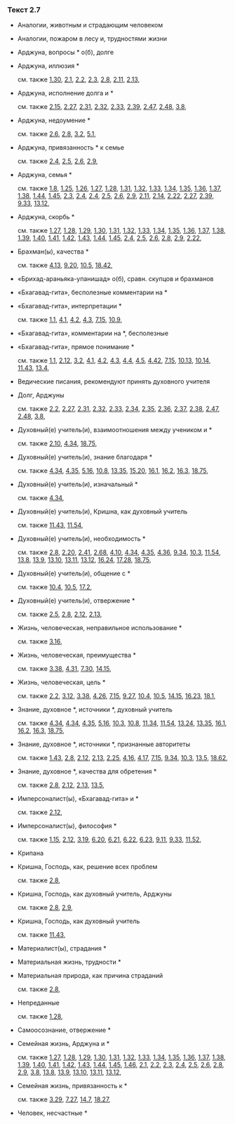 ### Текст 2.7
	
- Аналогии, животным и страдающим человеком

	
- Аналогии, пожаром в лесу и, трудностями жизни

	
- Арджуна, вопросы \* о(б), долге

	
- Арджуна, иллюзия \*

	см. также  [1.30](../01/0130.md),  [2.1](../02/0201.md),  [2.2](../02/0202.md),  [2.3](../02/0203.md),  [2.8](../02/0208.md),  [2.11](../02/0211.md),  [2.13](../02/0213.md), 
	
- Арджуна, исполнение долга и \*

	см. также  [2.15](../02/0215.md),  [2.27](../02/0227.md),  [2.31](../02/0231.md),  [2.32](../02/0232.md),  [2.33](../02/0233.md),  [2.39](../02/0239.md),  [2.47](../02/0247.md),  [2.48](../02/0248.md),  [3.8](../03/0308.md), 
	
- Арджуна, недоумение \*

	см. также  [2.6](../02/0206.md),  [2.8](../02/0208.md),  [3.2](../03/0302.md),  [5.1](../05/0501.md), 
	
- Арджуна, привязанность \* к семье

	см. также  [2.4](../02/0204.md),  [2.5](../02/0205.md),  [2.6](../02/0206.md),  [2.9](../02/0209.md), 
	
- Арджуна, семья \*

	см. также  [1.8](../01/0108.md),  [1.25](../01/0125.md),  [1.26](../01/0126.md),  [1.27](../01/0127.md),  [1.28](../01/0128.md),  [1.31](../01/0131.md),  [1.32](../01/0132.md),  [1.33](../01/0133.md),  [1.34](../01/0134.md),  [1.35](../01/0135.md),  [1.36](../01/0136.md),  [1.37](../01/0137.md),  [1.38](../01/0138.md),  [1.44](../01/0144.md),  [1.45](../01/0145.md),  [2.3](../02/0203.md),  [2.4](../02/0204.md),  [2.4](../02/0204.md),  [2.5](../02/0205.md),  [2.6](../02/0206.md),  [2.9](../02/0209.md),  [2.11](../02/0211.md),  [2.14](../02/0214.md),  [2.22](../02/0222.md),  [2.27](../02/0227.md),  [2.39](../02/0239.md),  [9.33](../09/0933.md),  [13.12](../13/1312.md), 
	
- Арджуна, скорбь \*

	см. также  [1.27](../01/0127.md),  [1.28](../01/0128.md),  [1.29](../01/0129.md),  [1.30](../01/0130.md),  [1.31](../01/0131.md),  [1.32](../01/0132.md),  [1.33](../01/0133.md),  [1.34](../01/0134.md),  [1.35](../01/0135.md),  [1.36](../01/0136.md),  [1.37](../01/0137.md),  [1.38](../01/0138.md),  [1.39](../01/0139.md),  [1.40](../01/0140.md),  [1.41](../01/0141.md),  [1.42](../01/0142.md),  [1.43](../01/0143.md),  [1.44](../01/0144.md),  [1.45](../01/0145.md),  [2.4](../02/0204.md),  [2.5](../02/0205.md),  [2.6](../02/0206.md),  [2.8](../02/0208.md),  [2.9](../02/0209.md),  [2.22](../02/0222.md), 
	
- Брахман(ы), качества \*

	см. также  [4.13](../04/0413.md),  [9.20](../09/0920.md),  [10.5](../10/1005.md),  [18.42](../18/1842.md), 
	
- «Брихад-араньяка-упанишад» о(б), сравн. скупцов и брахманов

	
- «Бхагавад-гита», бесполезные комментарии на \*

	
- «Бхагавад-гита», интерпретации \*

	см. также  [1.1](../01/0101.md),  [4.1](../04/0401.md),  [4.2](../04/0402.md),  [4.3](../04/0403.md),  [7.15](../07/0715.md),  [10.9](../10/1009.md), 
	
- «Бхагавад-гита», комментарии на \*, бесполезные

	
- «Бхагавад-гита», прямое понимание \*

	см. также  [1.1](../01/0101.md),  [2.12](../02/0212.md),  [3.2](../03/0302.md),  [4.1](../04/0401.md),  [4.2](../04/0402.md),  [4.3](../04/0403.md),  [4.4](../04/0404.md),  [4.5](../04/0405.md),  [4.42](../04/0442.md),  [7.15](../07/0715.md),  [10.13](../10/1013.md),  [10.14](../10/1014.md),  [11.43](../11/1143.md),  [13.4](../13/1304.md), 
	
- Ведические писания, рекомендуют принять духовного учителя

	
- Долг, Арджуны

	см. также  [2.2](../02/0202.md),  [2.27](../02/0227.md),  [2.31](../02/0231.md),  [2.32](../02/0232.md),  [2.33](../02/0233.md),  [2.34](../02/0234.md),  [2.35](../02/0235.md),  [2.36](../02/0236.md),  [2.37](../02/0237.md),  [2.38](../02/0238.md),  [2.47](../02/0247.md),  [2.48](../02/0248.md),  [3.8](../03/0308.md), 
	
- Духовный(е) учитель(и), взаимоотношения между учеником и \*

	см. также  [2.10](../02/0210.md),  [4.34](../04/0434.md),  [18.75](../18/1875.md), 
	
- Духовный(е) учитель(и), знание благодаря \*

	см. также  [4.34](../04/0434.md),  [4.35](../04/0435.md),  [5.16](../05/0516.md),  [10.8](../10/1008.md),  [13.35](../13/1335.md),  [15.20](../15/1520.md),  [16.1](../16/1601.md),  [16.2](../16/1602.md),  [16.3](../16/1603.md),  [18.75](../18/1875.md), 
	
- Духовный(е) учитель(и), изначальный \*

	см. также  [4.34](../04/0434.md), 
	
- Духовный(е) учитель(и), Кришна, как духовный учитель

	см. также  [11.43](../11/1143.md),  [11.54](../11/1154.md), 
	
- Духовный(е) учитель(и), необходимость \*

	см. также  [2.8](../02/0208.md),  [2.20](../02/0220.md),  [2.41](../02/0241.md),  [2.68](../02/0268.md),  [4.10](../04/0410.md),  [4.34](../04/0434.md),  [4.35](../04/0435.md),  [4.36](../04/0436.md),  [9.34](../09/0934.md),  [10.3](../10/1003.md),  [11.54](../11/1154.md),  [13.8](../13/1308.md),  [13.9](../13/1309.md),  [13.10](../13/1310.md),  [13.11](../13/1311.md),  [13.12](../13/1312.md),  [16.24](../16/1624.md),  [17.28](../17/1728.md),  [18.75](../18/1875.md), 
	
- Духовный(е) учитель(и), общение с \*

	см. также  [10.4](../10/1004.md),  [10.5](../10/1005.md),  [17.2](../17/1702.md), 
	
- Духовный(е) учитель(и), отвержение \*

	см. также  [2.5](../02/0205.md),  [2.8](../02/0208.md),  [2.12](../02/0212.md),  [2.13](../02/0213.md), 
	
- Жизнь, человеческая, неправильное использование \*

	см. также  [3.16](../03/0316.md), 
	
- Жизнь, человеческая, преимущества \*

	см. также  [3.38](../03/0338.md),  [4.31](../04/0431.md),  [7.30](../07/0730.md),  [14.15](../14/1415.md), 
	
- Жизнь, человеческая, цель \*

	см. также  [2.2](../02/0202.md),  [3.12](../03/0312.md),  [3.38](../03/0338.md),  [4.26](../04/0426.md),  [7.15](../07/0715.md),  [9.27](../09/0927.md),  [10.4](../10/1004.md),  [10.5](../10/1005.md),  [14.15](../14/1415.md),  [16.23](../16/1623.md),  [18.1](../18/1801.md), 
	
- Знание, духовное \*, источники \*, духовный учитель

	см. также  [4.34](../04/0434.md),  [4.34](../04/0434.md),  [4.35](../04/0435.md),  [5.16](../05/0516.md),  [10.3](../10/1003.md),  [10.8](../10/1008.md),  [11.34](../11/1134.md),  [11.54](../11/1154.md),  [13.24](../13/1324.md),  [13.35](../13/1335.md),  [16.1](../16/1601.md),  [16.2](../16/1602.md),  [16.3](../16/1603.md),  [18.75](../18/1875.md), 
	
- Знание, духовное \*, источники \*, признанные авторитеты

	см. также  [1.43](../01/0143.md),  [2.8](../02/0208.md),  [2.12](../02/0212.md),  [2.13](../02/0213.md),  [2.25](../02/0225.md),  [4.16](../04/0416.md),  [4.17](../04/0417.md),  [7.15](../07/0715.md),  [9.34](../09/0934.md),  [10.3](../10/1003.md),  [13.5](../13/1305.md),  [18.62](../18/1862.md), 
	
- Знание, духовное \*, качества для обретения \*

	см. также  [2.8](../02/0208.md),  [2.12](../02/0212.md),  [2.13](../02/0213.md),  [13.5](../13/1305.md), 
	
- Имперсоналист(ы), «Бхагавад-гита» и \*

	см. также  [2.12](../02/0212.md), 
	
- Имперсоналист(ы), философия \*

	см. также  [1.15](../01/0115.md),  [2.12](../02/0212.md),  [3.19](../03/0319.md),  [6.20](../06/0620.md),  [6.21](../06/0621.md),  [6.22](../06/0622.md),  [6.23](../06/0623.md),  [9.11](../09/0911.md),  [9.33](../09/0933.md),  [11.52](../11/1152.md), 
	
- Крипана

	
- Кришна, Господь, как, решение всех проблем

	см. также  [2.8](../02/0208.md), 
	
- Кришна, Господь, как духовный учитель, Арджуны

	см. также  [2.8](../02/0208.md),  [2.9](../02/0209.md), 
	
- Кришна, Господь, как духовный учитель

	см. также  [11.43](../11/1143.md), 
	
- Материалист(ы), страдания \*

	
- Материальная жизнь, трудности \*

	
- Материальная природа, как причина страданий

	см. также  [2.8](../02/0208.md), 
	
- Непреданные

	см. также  [1.28](../01/0128.md), 
	
- Самоосознание, отвержение \*

	
- Семейная жизнь, Арджуна и \*

	см. также  [1.27](../01/0127.md),  [1.28](../01/0128.md),  [1.29](../01/0129.md),  [1.30](../01/0130.md),  [1.31](../01/0131.md),  [1.32](../01/0132.md),  [1.33](../01/0133.md),  [1.34](../01/0134.md),  [1.35](../01/0135.md),  [1.36](../01/0136.md),  [1.37](../01/0137.md),  [1.38](../01/0138.md),  [1.39](../01/0139.md),  [1.40](../01/0140.md),  [1.41](../01/0141.md),  [1.42](../01/0142.md),  [1.43](../01/0143.md),  [1.44](../01/0144.md),  [1.45](../01/0145.md),  [1.46](../01/0146.md),  [2.1](../02/0201.md),  [2.2](../02/0202.md),  [2.3](../02/0203.md),  [2.4](../02/0204.md),  [2.5](../02/0205.md),  [2.6](../02/0206.md),  [2.8](../02/0208.md),  [2.9](../02/0209.md),  [3.8](../03/0308.md),  [13.8](../13/1308.md),  [13.9](../13/1309.md),  [13.10](../13/1310.md),  [13.11](../13/1311.md),  [13.12](../13/1312.md), 
	
- Семейная жизнь, привязанность к \*

	см. также  [3.29](../03/0329.md),  [7.27](../07/0727.md),  [14.7](../14/1407.md),  [18.27](../18/1827.md), 
	
- Человек, несчастные \*

